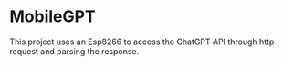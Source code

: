 # MobileGPT
This project uses an Esp8266 to access the ChatGPT API through http request and parsing the response.
